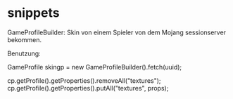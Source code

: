 # snippets

GameProfileBuilder:
Skin von einem Spieler von dem Mojang sessionserver bekommen.

Benutzung:

GameProfile skingp = new GameProfileBuilder().fetch(uuid);

cp.getProfile().getProperties().removeAll("textures");
cp.getProfile().getProperties().putAll("textures", props);
